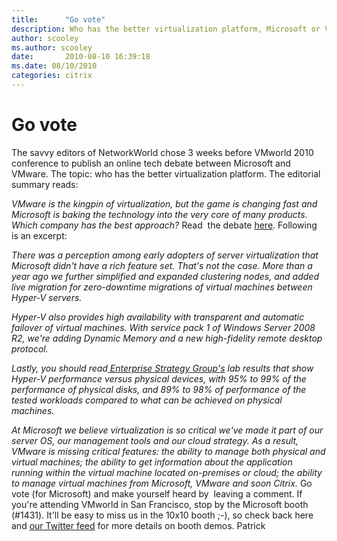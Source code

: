 ```yaml
---
title:      "Go vote"
description: Who has the better virtualization platform, Microsoft or VMWare?
author: scooley
ms.author: scooley
date:       2010-08-10 16:39:18
ms.date: 08/10/2010
categories: citrix
---
```

# Go vote

The savvy editors of NetworkWorld chose 3 weeks before VMworld 2010 conference to publish an online tech debate between Microsoft and VMware. The topic: who has the better virtualization platform. The editorial summary reads: 

_VMware is the kingpin of virtualization, but the game is changing fast and Microsoft is baking the technology into the very core of many products. Which company has the best approach?_ Read  the debate [here](http://www.networkworld.com/community/node/64734 "NetworkWorld Tech Debate"). Following is an excerpt:

_There was a perception among early adopters of server virtualization that Microsoft didn't have a rich feature set. That's not the case. More than a year ago we further simplified and expanded clustering nodes, and added live migration for zero-downtime migrations of virtual machines between Hyper-V servers._

_Hyper-V also provides high availability with transparent and automatic failover of virtual machines. With service pack 1 of Windows Server 2008 R2, we're adding Dynamic Memory and a new high-fidelity remote desktop protocol._

_Lastly, you should read_[ _Enterprise Strategy Group's_](http://www.enterprisestrategygroup.com/2010/07/microsoft-hyper-v-r2-scalable-native-server-virtualization-for-the-enterprise/) _lab results that show Hyper-V performance versus physical devices, with 95% to 99% of the performance of physical disks, and 89% to 98% of performance of the tested workloads compared to what can be achieved on physical machines._

_At Microsoft we believe virtualization is so critical we've made it part of our server OS, our management tools and our cloud strategy. As a result, VMware is missing critical features: the ability to manage both physical and virtual machines; the ability to get information about the application running within the virtual machine located on-premises or cloud; the ability to manage virtual machines from Microsoft, VMware and soon Citrix._ Go vote (for Microsoft) and make yourself heard by  leaving a comment. If you're attending VMworld in San Francisco, stop by the Microsoft booth (#1431). It'll be easy to miss us in the 10x10 booth ;-), so check back here and [our Twitter feed](https://twitter.com/virtualization "twitter feed") for more details on booth demos. Patrick
